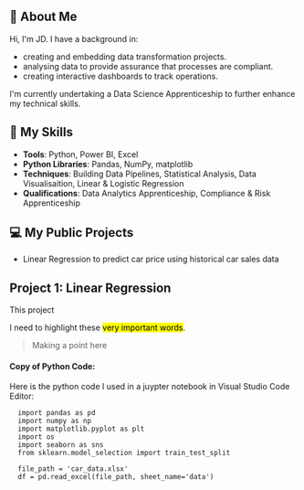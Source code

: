 
## 🤵 About Me

Hi, I'm JD. I have a background in:
- creating and embedding data transformation projects.
- analysing data to provide assurance that processes are compliant.
- creating interactive dashboards to track operations.

</p>I'm currently undertaking a Data Science Apprenticeship to further enhance my technical skills.

</p>

## 🥇 My Skills

- **Tools**: Python, Power BI, Excel
- **Python Libraries**: Pandas, NumPy, matplotlib
- **Techniques**: Building Data Pipelines, Statistical Analysis, Data Visualisaition, Linear & Logistic Regression
- **Qualifications**: Data Analytics Apprenticeship, Compliance & Risk Apprenticeship

## 💻 My Public Projects

- Linear Regression to predict car price using historical car sales data

</p>

</p>

## Project 1: Linear Regression

This project

I need to highlight these <mark>very important words</mark>.

> Making a point here


#### Copy of Python Code:

Here is the python code I used in a juypter notebook in Visual Studio Code Editor:

```
  import pandas as pd
  import numpy as np
  import matplotlib.pyplot as plt
  import os
  import seaborn as sns
  from sklearn.model_selection import train_test_split
  
  file_path = 'car_data.xlsx'
  df = pd.read_excel(file_path, sheet_name='data')
```
